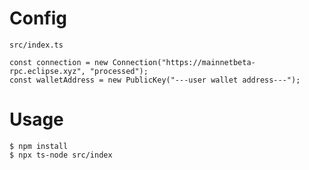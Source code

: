 # Config
`src/index.ts`
```
const connection = new Connection("https://mainnetbeta-rpc.eclipse.xyz", "processed");
const walletAddress = new PublicKey("---user wallet address---");
```

# Usage
```
$ npm install
$ npx ts-node src/index
```
